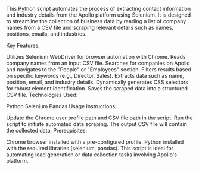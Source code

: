 This Python script automates the process of extracting contact information and industry details from the Apollo platform using Selenium. 
It is designed to streamline the collection of business data by reading a list of company names from a CSV file and scraping relevant details such as names, positions, emails, and industries.

Key Features:

Utilizes Selenium WebDriver for browser automation with Chrome.
Reads company names from an input CSV file.
Searches for companies on Apollo and navigates to the "People" or "Employees" section.
Filters results based on specific keywords (e.g., Director, Sales).
Extracts data such as name, position, email, and industry details.
Dynamically generates CSS selectors for robust element identification.
Saves the scraped data into a structured CSV file.
Technologies Used:

Python
Selenium
Pandas
Usage Instructions:

Update the Chrome user profile path and CSV file path in the script.
Run the script to initiate automated data scraping.
The output CSV file will contain the collected data.
Prerequisites:

Chrome browser installed with a pre-configured profile.
Python installed with the required libraries (selenium, pandas).
This script is ideal for automating lead generation or data collection tasks involving Apollo's platform.
